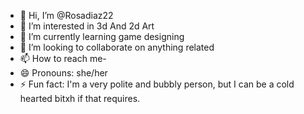 - 👋 Hi, I’m @Rosadiaz22
- 👀 I’m interested in 3d And 2d Art
- 🌱 I’m currently learning game designing
- 💞️ I’m looking to collaborate on anything related
- 📫 How to reach me- 
- 😄 Pronouns: she/her
- ⚡ Fun fact: I'm a very polite and bubbly person, but I can be a cold hearted bitxh if that requires.

<!---
Rosadiaz22/Rosadiaz22 is a ✨ special ✨ repository because its `README.md` (this file) appears on your GitHub profile.
You can click the Preview link to take a look at your changes.
--->
